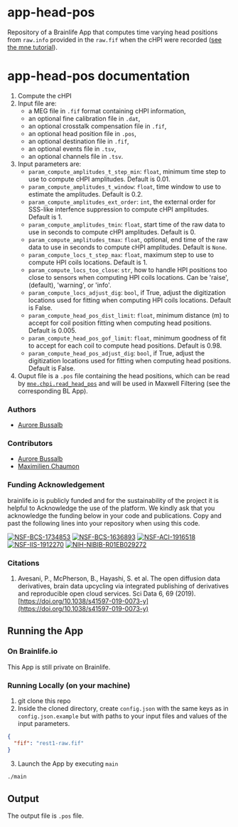# app-head-pos

Repository of a Brainlife App that computes time varying head positions from `raw.info` provided in the `raw.fif` when the cHPI were recorded 
([see the mne tutorial](https://mne.tools/stable/auto_tutorials/preprocessing/plot_59_head_positions.html#sphx-glr-auto-tutorials-preprocessing-plot-59-head-positions-py)). 

# app-head-pos documentation

1) Compute the cHPI
3) Input file are:
    * a MEG file in `.fif` format containing cHPI information,
    * an optional fine calibration file in `.dat`,
    * an optional crosstalk compensation file in `.fif`,
    * an optional head position file in `.pos`,
    * an optional destination file in `.fif`,
    * an optional events file in `.tsv`,
    * an optional channels file in `.tsv`.
4) Input parameters are:
    * `param_compute_amplitudes_t_step_min`: `float`, minimum time step to use to compute cHPI amplitudes. Default is 0.01.
    * `param_compute_amplitudes_t_window`: `float`, time window to use to estimate the amplitudes. Default is 0.2.
    * `param_compute_amplitudes_ext_order`: `int`, the external order for SSS-like interfence suppression to compute cHPI amplitudes. Default is 1.
    * `param_compute_amplitudes_tmin`: `float`, start time of the raw data to use in seconds to compute cHPI amplitudes. Default is 0.
    * `param_compute_amplitudes_tmax`: `float`, optional, end time of the raw data to use in seconds to compute cHPI amplitudes. Default is `None`.
    * `param_compute_locs_t_step_max`: `float`, maximum step to use to compute HPI coils locations. Default is 1.
    * `param_compute_locs_too_close`: `str`, how to handle HPI positions too close to sensors when computing HPI coils locations. 
Can be 'raise', (default), 'warning', or 'info'.
    * `param_compute_locs_adjust_dig`: `bool`, if True, adjust the digitization locations used for fitting when computing HPI coils locations.
Default is False.
    * `param_compute_head_pos_dist_limit`: `float`, minimum distance (m) to accept for coil position fitting when computing head positions. 
Default is 0.005.
    * `param_compute_head_pos_gof_limit`: `float`, minimum goodness of fit to accept for each coil to compute head positions. Default is 0.98.
    * `param_compute_head_pos_adjust_dig`: `bool`, if True, adjust the digitization locations used for fitting when computing head positions. Default is False.
4) Ouput file is a `.pos` file containing the head positions, which can be read by 
   [`mne.chpi.read_head_pos`](https://mne.tools/stable/generated/mne.chpi.read_head_pos.html?highlight=mne%20chpi%20read_head_pos#mne.chpi.read_head_pos) and will be used in Maxwell Filtering (see the corresponding BL App).

### Authors
- [Aurore Bussalb](aurore.bussalb@icm-institute.org)

### Contributors
- [Aurore Bussalb](aurore.bussalb@icm-institute.org)
- [Maximilien Chaumon](maximilien.chaumon@icm-institute.org)

### Funding Acknowledgement
brainlife.io is publicly funded and for the sustainability of the project it is helpful to Acknowledge the use of the platform. We kindly ask that you acknowledge the funding below in your code and publications. Copy and past the following lines into your repository when using this code.

[![NSF-BCS-1734853](https://img.shields.io/badge/NSF_BCS-1734853-blue.svg)](https://nsf.gov/awardsearch/showAward?AWD_ID=1734853)
[![NSF-BCS-1636893](https://img.shields.io/badge/NSF_BCS-1636893-blue.svg)](https://nsf.gov/awardsearch/showAward?AWD_ID=1636893)
[![NSF-ACI-1916518](https://img.shields.io/badge/NSF_ACI-1916518-blue.svg)](https://nsf.gov/awardsearch/showAward?AWD_ID=1916518)
[![NSF-IIS-1912270](https://img.shields.io/badge/NSF_IIS-1912270-blue.svg)](https://nsf.gov/awardsearch/showAward?AWD_ID=1912270)
[![NIH-NIBIB-R01EB029272](https://img.shields.io/badge/NIH_NIBIB-R01EB029272-green.svg)](https://grantome.com/grant/NIH/R01-EB029272-01)

### Citations
1. Avesani, P., McPherson, B., Hayashi, S. et al. The open diffusion data derivatives, brain data upcycling via integrated publishing of derivatives and reproducible open cloud services. Sci Data 6, 69 (2019). [https://doi.org/10.1038/s41597-019-0073-y](https://doi.org/10.1038/s41597-019-0073-y)

## Running the App 

### On Brainlife.io

This App is still private on Brainlife.

### Running Locally (on your machine)

1. git clone this repo
2. Inside the cloned directory, create `config.json` with the same keys as in `config.json.example` but with paths to your input 
   files and values of the input parameters.

```json
{
  "fif": "rest1-raw.fif"
}
```

3. Launch the App by executing `main`

```bash
./main
```

## Output

The output file is `.pos` file.
